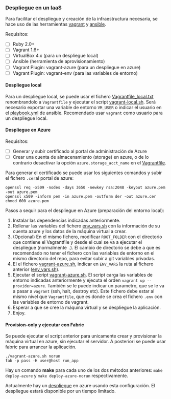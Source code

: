 ### Despliegue en un IaaS

Para facilitar el despliegue y creación de la infraestructura necesaria, se hace uso de las herramientas [vagrant](https://www.vagrantup.com/) y [ansible](http://www.ansible.com/).

Requisitos:

- [ ] Ruby 2.0+
- [ ] Vagrant 1.6+
- [ ] VirtualBox 4.x (para un despliegue local)
- [ ] Ansible (herramienta de aprovisionamiento)
- [ ] Vagrant Plugin: vagrant-azure (para un despliegue en azure)
- [ ] Vagrant Plugin: vagrant-env (para las variables de entorno)

#### Despliegue local

Para un despliegue local, se puede usar el fichero [Vagrantfile_local.txt](../Vagrantfile_local.txt) renombrandolo a `Vagrantfile` y ejecutar el script [vagrant-local.sh](../vagrant-local.sh). Será necesario exportar una variable de entorno `VM_USER` o indicar el usuario en el [playbook.yml](../playbook.yml) de ansible. Recomendado usar `vagrant` como usuario para un despliegue local.

#### Despliegue en Azure

Requisitos:

- [ ] Generar y subir certificado al portal de administración de Azure
- [ ] Crear una cuenta de almacenamiento (storage) en azure, o de lo contrario desactivar la opción `azure.storage_acct_name` en el [Vagrantfile](../Vagrantfile).

Para generar el certificado se puede usar los siguientes comandos y subir el fichero `.cer`al portal de azure:

	openssl req -x509 -nodes -days 3650 -newkey rsa:2048 -keyout azure.pem -out azure.pem
	openssl x509 -inform pem -in azure.pem -outform der -out azure.cer
	chmod 600 azure.pem

Pasos a sequir para el despliegue en Azure (preparación del entorno local):

1. Instalar las dependencias indicadas anteriormente.
2. Rellenar las variables del fichero [env_vars.sh](../env_vars.sh) con la información de su cuenta azure y los datos de la máquina virtual a crear.
3. (Opcional) En el mismo fichero, modificar `ROOT_FOLDER` con el directorio que contiene el Vagrantfile y desde el cual se va a ejecutar el despliegue (normalmente `.`). El cambio de directorio se debe a que es recomendado no tener el fichero con las variables de entorno en el mismo directorio del repo, para evitar subir a git variables privadas.
4. El el fichero [vagrant-azure.sh](../vagrant-azure.sh), indicar en `ENV_VARS` la ruta al fichero anterior ([env_vars.sh](../env_vars.sh)).
5. Ejecutar el script [vagrant-azure.sh](../vagrant-azure.sh). El script carga las variables de entorno indicadas anteriormente y ejecuta el orden `vagrant up --provider=azure`. También se le puede indicar un parametro, que se le va a pasar a `vagrant` (ssh, halt, destroy etc). Este fichero debe estar al mismo nivel que `Vagrantfile`, que es donde se crea el fichero `.env` con las variables de entorno de vagrant.
6. Esperar a que se cree la máquina virtual y se despliegue la aplicación.
7. Enjoy.

#### Provision-only y ejecutar con Fabric

Se puede ejecutar el script anterior para unicamente crear y provisionar la máquina virtual en azure, sin ejecutar el servidor. A posteriori se puede usar fabric para arrancar la aplicación.

	./vagrant-azure.sh norun
    fab -p pass -H user@host run_app


Hay un comando **make** para cada uno de los dos métodos anteriores: `make deploy-azure` y `make deploy-azure-norun` respectivamente.

Actualmente hay un [despliegue](http://gestfg.cloudapp.net/) en azure usando esta configuración. El despliegue estará disponible por un tiempo limitado.




